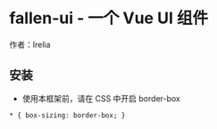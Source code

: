 # fallen-ui - 一个 Vue UI 组件

作者：Irelia

## 安装

- 使用本框架前，请在 CSS 中开启 border-box

```
* { box-sizing: border-box; }
```
